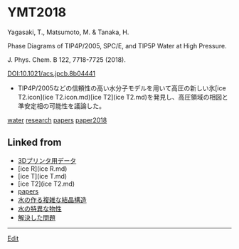 # YMT2018

Yagasaki, T., Matsumoto, M. & Tanaka, H.

Phase Diagrams of TIP4P/2005, SPC/E, and TIP5P Water at High Pressure. 

J. Phys. Chem. B 122, 7718-7725 (2018). 

[DOI:10.1021/acs.jpcb.8b04441](http://doi.org/10.1021/acs.jpcb.8b04441)


* TIP4P/2005などの信頼性の高い水分子モデルを用いて高圧の新しい氷[ice T2.icon](ice T2.icon.md)[ice T2](ice T2.md)を発見し、高圧領域の相図と準安定相の可能性を議論した。

[](https://gyazo.com/5b848ef29c0362f8f5b42480e4d01b98)

[](http://youtu.be/1SdNMDIU1mw)

[water](water.md) [research](research.md) [papers](papers.md) [paper2018](paper2018.md)



## Linked from

* [3Dプリンタ用データ](3Dプリンタ用データ.md)
* [ice R](ice R.md)
* [ice T](ice T.md)
* [ice T2](ice T2.md)
* [papers](papers.md)
* [水の作る複雑な結晶構造](水の作る複雑な結晶構造.md)
* [水の特異な物性](水の特異な物性.md)
* [解決した問題](解決した問題.md)


----
[Edit](https://github.com/vitroid/vitroid.github.io/blob/master/MD/YMT2018.md)
